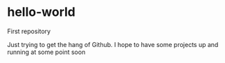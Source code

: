 # hello-world
First repository

Just trying to get the hang of Github. 
I hope to have some projects up and running at some point soon
